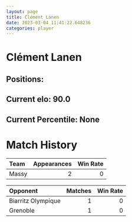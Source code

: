 ```yaml
---  
layout: page  
title: Clément Lanen  
date: 2023-03-04 11:41:22.648236  
categories: player  
---
```

# Clément Lanen

## Positions: 

## Current elo: 90.0

## Current Percentile: None

# Match History


| Team   |   Appearances |   Win Rate |
|:-------|--------------:|-----------:|
| Massy  |             2 |          0 |

| Opponent           |   Matches |   Win Rate |
|:-------------------|----------:|-----------:|
| Biarritz Olympique |         1 |          0 |
| Grenoble           |         1 |          0 |